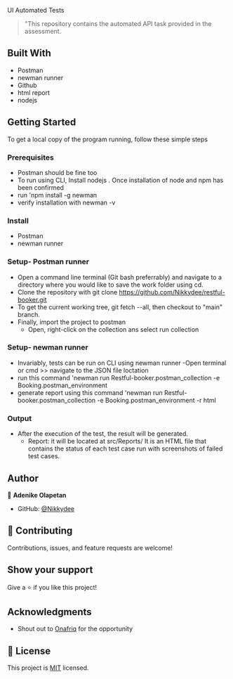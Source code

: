  UI Automated Tests


> "This repository contains the automated API task provided in the assessment.

## Built With
- Postman
- newman runner
- Github
- html report
- nodejs
  


## Getting Started
To get a local copy of the program running, follow these simple steps

### Prerequisites
- Postman should be fine too
- To run using CLI, Install nodejs . Once installation of node and npm has been confirmed 
- run 'npm install -g newman
- verify installation with newman -v

  

### Install
- Postman
- newman runner


### Setup- Postman runner
- Open a command line terminal (Git bash preferrably) and navigate to a directory where you would like to save the work folder using cd.
- Clone the repository with git clone https://github.com/Nikkydee/restful-booker.git
- To get the current working tree, git fetch --all, then checkout to "main" branch.
- Finally, import the project to postman 
    - Open, right-click on the collection ans select run collection
### Setup- newman runner

   - Invariably, tests can be run on CLI using newman runner
   -Open terminal or cmd >> navigate to the JSON file loctation
   - run this command 'newman run Restful-booker.postman_collection -e Booking.postman_environment
   - generate report using this command 'newman run Restful-booker.postman_collection -e Booking.postman_environment -r html

### Output
- After the execution of the test, the result will be generated.
    - Report: it will be located at src/Reports/ It is an HTML file that contains the status of each test case run with screenshots of failed test cases.


## Author

👤 **Adenike Olapetan**

- GitHub: [@Nikkydee](https://github.com/Nikkydee)


## 🤝 Contributing

Contributions, issues, and feature requests are welcome!


## Show your support

Give a ⭐️ if you like this project!

## Acknowledgments
- Shout out to [Onafriq](https://onafriq.com/) for the opportunity

## 📝 License

This project is [MIT](./LICENSE) licensed.
